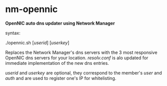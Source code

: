 # nm-opennic

**OpenNIC auto dns updater using Network Manager**

syntax:

./opennic.sh [*userid*] [*userkey*]

Replaces the Network Manager's dns servers with the 3 most responsive OpenNIC dns servers for your location. _resolv.conf_ is alo updated for immediate implementation of the new dns entries.

*userid* and *userkey* are optional, they correspond to the member's *user* and *auth* and are used to register one's IP for whitelisting.
